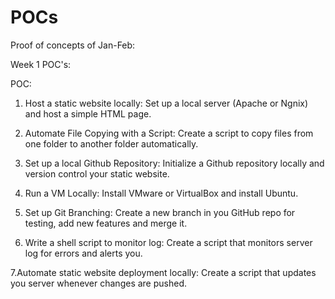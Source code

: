 # POCs
Proof of concepts of Jan-Feb:

Week 1 POC's:


POC:
1. Host a static website locally: Set up a local server (Apache or Ngnix) and host a simple HTML page.

2. Automate File Copying with a Script: Create a script to copy files from one folder to another folder automatically.

3. Set up a local Github Repository: Initialize a Github repository locally and version control your static website. 

4. Run a VM Locally: Install VMware or VirtualBox and install Ubuntu.

5. Set up Git Branching: Create a new branch in you GitHub repo for testing, add new features and merge it.

6. Write a shell script to monitor log: Create a script that monitors server log for errors and alerts you.

7.Automate static website deployment locally: Create a script that updates you server whenever changes are pushed.
